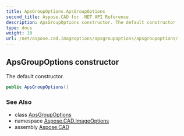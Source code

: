 ```yaml
---
title: ApsGroupOptions.ApsGroupOptions
second_title: Aspose.CAD for .NET API Reference
description: ApsGroupOptions constructor. The default constructor
type: docs
weight: 10
url: /net/aspose.cad.imageoptions/apsgroupoptions/apsgroupoptions/
---
```

## ApsGroupOptions constructor

The default constructor.

```csharp
public ApsGroupOptions()
```

### See Also

* class [ApsGroupOptions](../)
* namespace [Aspose.CAD.ImageOptions](../../../aspose.cad.imageoptions/)
* assembly [Aspose.CAD](../../../)


